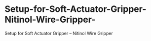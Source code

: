 # Setup-for-Soft-Actuator-Gripper-Nitinol-Wire-Gripper-
Setup for Soft Actuator Gripper – Nitinol Wire Gripper 
